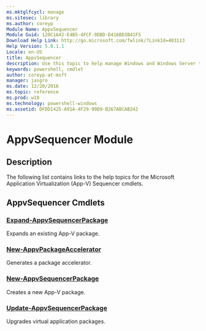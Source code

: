 ```yaml
---
ms.mktglfcycl: manage
ms.sitesec: library
ms.author: coreyp
Module Name: AppvSequencer
Module Guid: 120C1A42-E4B5-4FCF-9DBD-D416BD3B41F5
Download Help Link: http://go.microsoft.com/fwlink/?LinkId=403113
Help Version: 5.0.1.1
Locale: en-US
title: AppvSequencer
description: Use this topic to help manage Windows and Windows Server technologies with Windows PowerShell.
keywords: powershell, cmdlet
author: coreyp-at-msft
manager: jasgro
ms.date: 12/20/2016
ms.topic: reference
ms.prod: w10
ms.technology: powershell-windows
ms.assetid: DFDD1425-A91A-4F29-99D9-B267ABCAB242
---
```


# AppvSequencer Module
## Description
The following list contains links to the help topics for the Microsoft Application Virtualization (App-V) Sequencer cmdlets.

## AppvSequencer Cmdlets
### [Expand-AppvSequencerPackage](./expand-appvsequencerpackage.md)
Expands an existing App-V package.

### [New-AppvPackageAccelerator](./new-appvpackageaccelerator.md)
Generates a package accelerator.

### [New-AppvSequencerPackage](./new-appvsequencerpackage.md)
Creates a new App-V package.

### [Update-AppvSequencerPackage](./update-appvsequencerpackage.md)
Upgrades virtual application packages.



